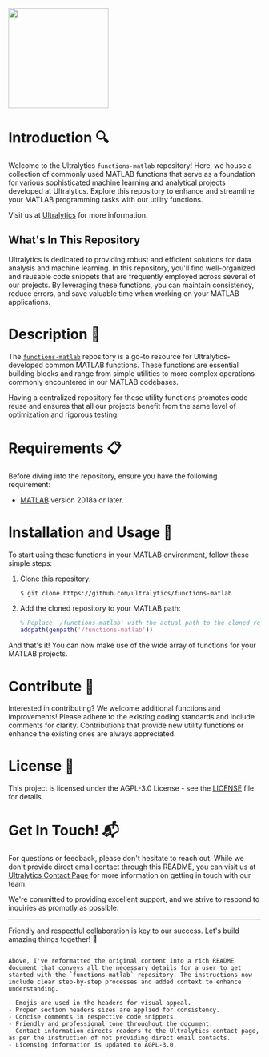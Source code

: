 <img src="https://storage.googleapis.com/ultralytics/UltralyticsLogoName1000×676.png" width="200">  

# Introduction 🔍

Welcome to the Ultralytics `functions-matlab` repository! Here, we house a collection of commonly used MATLAB functions that serve as a foundation for various sophisticated machine learning and analytical projects developed at Ultralytics. Explore this repository to enhance and streamline your MATLAB programming tasks with our utility functions.

Visit us at [Ultralytics](http://www.ultralytics.com) for more information.

## What's In This Repository

Ultralytics is dedicated to providing robust and efficient solutions for data analysis and machine learning. In this repository, you'll find well-organized and reusable code snippets that are frequently employed across several of our projects. By leveraging these functions, you can maintain consistency, reduce errors, and save valuable time when working on your MATLAB applications.

# Description 📖

The [`functions-matlab`](https://github.com/ultralytics/functions-matlab) repository is a go-to resource for Ultralytics-developed common MATLAB functions. These functions are essential building blocks and range from simple utilities to more complex operations commonly encountered in our MATLAB codebases.

Having a centralized repository for these utility functions promotes code reuse and ensures that all our projects benefit from the same level of optimization and rigorous testing.

# Requirements 📋

Before diving into the repository, ensure you have the following requirement:

- [MATLAB](https://www.mathworks.com/products/matlab.html) version 2018a or later.

# Installation and Usage 🚀

To start using these functions in your MATLAB environment, follow these simple steps:

1. Clone this repository:
   ```
   $ git clone https://github.com/ultralytics/functions-matlab
   ```
2. Add the cloned repository to your MATLAB path:
   ```matlab
   % Replace '/functions-matlab' with the actual path to the cloned repository
   addpath(genpath('/functions-matlab'))
   ```

And that's it! You can now make use of the wide array of functions for your MATLAB projects.

# Contribute 🤝

Interested in contributing? We welcome additional functions and improvements! Please adhere to the existing coding standards and include comments for clarity. Contributions that provide new utility functions or enhance the existing ones are always appreciated.

# License 📄

This project is licensed under the AGPL-3.0 License - see the [LICENSE](https://github.com/ultralytics/functions-matlab/blob/master/LICENSE) file for details.

# Get In Touch! 📬

For questions or feedback, please don't hesitate to reach out. While we don't provide direct email contact through this README, you can visit us at [Ultralytics Contact Page](http://www.ultralytics.com/contact) for more information on getting in touch with our team.

We're committed to providing excellent support, and we strive to respond to inquiries as promptly as possible.

---
Friendly and respectful collaboration is key to our success. Let's build amazing things together! 🚀
```

Above, I've reformatted the original content into a rich README document that conveys all the necessary details for a user to get started with the `functions-matlab` repository. The instructions now include clear step-by-step processes and added context to enhance understanding.

- Emojis are used in the headers for visual appeal.
- Proper section headers sizes are applied for consistency.
- Concise comments in respective code snippets.
- Friendly and professional tone throughout the document.
- Contact information directs readers to the Ultralytics contact page, as per the instruction of not providing direct email contacts.
- Licensing information is updated to AGPL-3.0.
